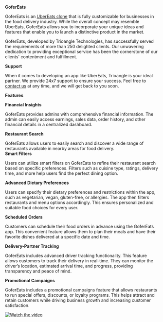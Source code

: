 <b>GoferEats</b>

GoferEats is an <a href="https://www.trioangle.com/ubereats-clone/">UberEats clone</a> that is fully customizable for businesses in the food delivery industry. While the overall concept may resemble UberEats, GoferEats allows you to incorporate your unique ideas and features that enable you to launch a distinctive product in the market. 

GoferEats, developed by Trioangle Technologies, has successfully served the requirements of more than 250 delighted clients. Our unwavering dedication to providing exceptional service has been the cornerstone of our clients' contentment and fulfillment.

<b>Support</b>

When it comes to developing an app like UberEats, Trioangle is your ideal partner. We provide 24x7 support to ensure your success. Feel free to <a href="sales@trioangle.com">contact us</a> at any time, and we will get back to you soon.

<b>Features</b>

<b>Financial Insights</b>

GoferEats provides admins with comprehensive financial information. The admin can easily access earnings, sales data, order history, and other financial details in a centralized dashboard. 

<b>Restaurant Search</b>

GoferEats allows users to easily search and discover a wide range of restaurants available in nearby areas for food delivery.  
<b>Smart Filters</b>

Users can utilize smart filters on GoferEats to refine their restaurant search based on specific preferences. Filters such as cuisine type, ratings, delivery time, and more help users find the perfect dining option. 

<b>Advanced Dietary Preferences</b>

Users can specify their dietary preferences and restrictions within the app, such as vegetarian, vegan, gluten-free, or allergies. The app then filters restaurants and menu options accordingly. This ensures personalized and suitable food choices for every user. 

<b>Scheduled Orders</b>

Customers can schedule their food orders in advance using the GoferEats app. This convenient feature allows them to plan their meals and have their favorite dishes delivered at a specific date and time. 

<b>Delivery-Partner Tracking</b>

GoferEats includes advanced driver tracking functionality. This feature allows customers to track their delivery in real-time. They can monitor the driver’s location, estimated arrival time, and progress, providing transparency and peace of mind. 

<b>Promotional Campaigns</b>

GoferEats includes a promotional campaigns feature that allows restaurants to run special offers, discounts, or loyalty programs. This helps attract and retain customers while driving business growth and increasing customer satisfaction. 

[![Watch the video](https://i.imgur.com/CcZwfdY.jpg)](https://youtu.be/8vKMEFcY9wg)
